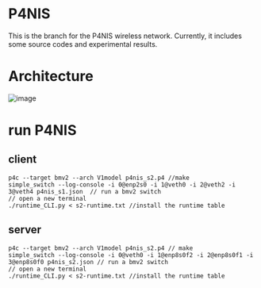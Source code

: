 # P4NIS
This is the branch for the P4NIS wireless network. Currently, it includes some source codes and experimental results.

# Architecture
![image](https://github.com/KB00100100/P4NIS/master/P4NIS_architecture.png)

# run P4NIS 
## client
```
p4c --target bmv2 --arch V1model p4nis_s2.p4 //make 
simple_switch --log-console -i 0@enp2s0 -i 1@veth0 -i 2@veth2 -i 3@veth4 p4nis_s1.json  // run a bmv2 switch
// open a new terminal
./runtime_CLI.py < s2-runtime.txt //install the runtime table
```
## server
```
p4c --target bmv2 --arch V1model p4nis_s2.p4 // make
simple_switch --log-console -i 0@veth0 -i 1@enp8s0f2 -i 2@enp8s0f1 -i 3@enp8s0f0 p4nis_s2.json // run a bmv2 switch
// open a new terminal
./runtime_CLI.py < s2-runtime.txt //install the runtime table
```
